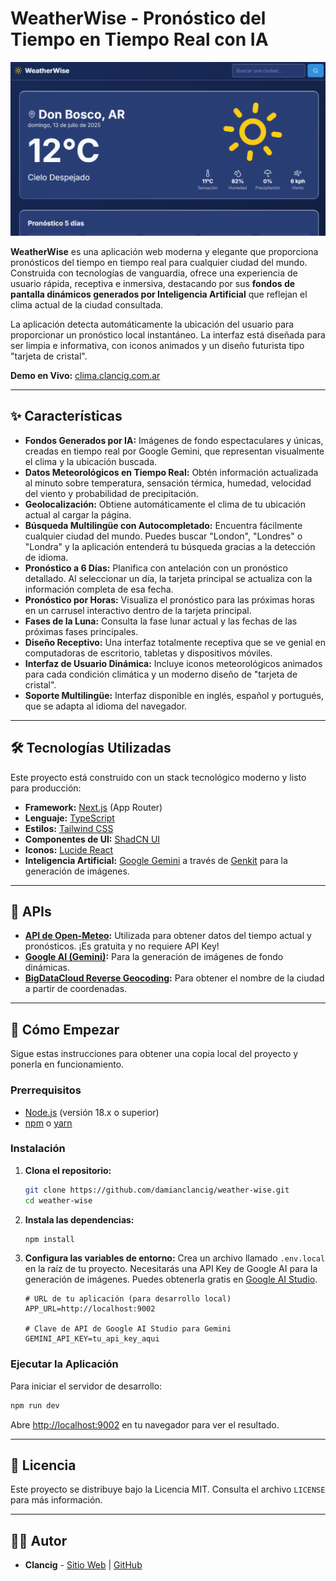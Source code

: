 
# WeatherWise - Pronóstico del Tiempo en Tiempo Real con IA

![Captura de Pantalla de WeatherWise](public/assets/screenshot.png)

**WeatherWise** es una aplicación web moderna y elegante que proporciona pronósticos del tiempo en tiempo real para cualquier ciudad del mundo. Construida con tecnologías de vanguardia, ofrece una experiencia de usuario rápida, receptiva e inmersiva, destacando por sus **fondos de pantalla dinámicos generados por Inteligencia Artificial** que reflejan el clima actual de la ciudad consultada.

La aplicación detecta automáticamente la ubicación del usuario para proporcionar un pronóstico local instantáneo. La interfaz está diseñada para ser limpia e informativa, con iconos animados y un diseño futurista tipo "tarjeta de cristal".

**Demo en Vivo:** [clima.clancig.com.ar](https://clima.clancig.com.ar)

---

## ✨ Características

- **Fondos Generados por IA:** Imágenes de fondo espectaculares y únicas, creadas en tiempo real por Google Gemini, que representan visualmente el clima y la ubicación buscada.
- **Datos Meteorológicos en Tiempo Real:** Obtén información actualizada al minuto sobre temperatura, sensación térmica, humedad, velocidad del viento y probabilidad de precipitación.
- **Geolocalización:** Obtiene automáticamente el clima de tu ubicación actual al cargar la página.
- **Búsqueda Multilingüe con Autocompletado:** Encuentra fácilmente cualquier ciudad del mundo. Puedes buscar "London", "Londres" o "Londra" y la aplicación entenderá tu búsqueda gracias a la detección de idioma.
- **Pronóstico a 6 Días:** Planifica con antelación con un pronóstico detallado. Al seleccionar un día, la tarjeta principal se actualiza con la información completa de esa fecha.
- **Pronóstico por Horas:** Visualiza el pronóstico para las próximas horas en un carrusel interactivo dentro de la tarjeta principal.
- **Fases de la Luna:** Consulta la fase lunar actual y las fechas de las próximas fases principales.
- **Diseño Receptivo:** Una interfaz totalmente receptiva que se ve genial en computadoras de escritorio, tabletas y dispositivos móviles.
- **Interfaz de Usuario Dinámica:** Incluye iconos meteorológicos animados para cada condición climática y un moderno diseño de "tarjeta de cristal".
- **Soporte Multilingüe:** Interfaz disponible en inglés, español y portugués, que se adapta al idioma del navegador.

---

## 🛠️ Tecnologías Utilizadas

Este proyecto está construido con un stack tecnológico moderno y listo para producción:

- **Framework:** [Next.js](https://nextjs.org/) (App Router)
- **Lenguaje:** [TypeScript](https://www.typescriptlang.org/)
- **Estilos:** [Tailwind CSS](https://tailwindcss.com/)
- **Componentes de UI:** [ShadCN UI](https://ui.shadcn.com/)
- **Iconos:** [Lucide React](https://lucide.dev/guide/packages/lucide-react)
- **Inteligencia Artificial:** [Google Gemini](https://ai.google.dev/) a través de [Genkit](https://firebase.google.com/docs/genkit) para la generación de imágenes.

---

## 🔌 APIs

- **[API de Open-Meteo](https://open-meteo.com/):** Utilizada para obtener datos del tiempo actual y pronósticos. ¡Es gratuita y no requiere API Key!
- **[Google AI (Gemini)](https://ai.google.dev/):** Para la generación de imágenes de fondo dinámicas.
- **[BigDataCloud Reverse Geocoding](https://www.bigdatacloud.com/):** Para obtener el nombre de la ciudad a partir de coordenadas.

---

## 🚀 Cómo Empezar

Sigue estas instrucciones para obtener una copia local del proyecto y ponerla en funcionamiento.

### Prerrequisitos

- [Node.js](https://nodejs.org/) (versión 18.x o superior)
- [npm](https://www.npmjs.com/) o [yarn](https://yarnpkg.com/)

### Instalación

1.  **Clona el repositorio:**
    ```bash
    git clone https://github.com/damianclancig/weather-wise.git
    cd weather-wise
    ```

2.  **Instala las dependencias:**
    ```bash
    npm install
    ```

3.  **Configura las variables de entorno:**
    Crea un archivo llamado `.env.local` en la raíz de tu proyecto. Necesitarás una API Key de Google AI para la generación de imágenes. Puedes obtenerla gratis en [Google AI Studio](https://aistudio.google.com/app/apikey).

    ```.env.local
    # URL de tu aplicación (para desarrollo local)
    APP_URL=http://localhost:9002

    # Clave de API de Google AI Studio para Gemini
    GEMINI_API_KEY=tu_api_key_aqui
    ```

### Ejecutar la Aplicación

Para iniciar el servidor de desarrollo:

```bash
npm run dev
```

Abre [http://localhost:9002](http://localhost:9002) en tu navegador para ver el resultado.

---

## 📄 Licencia

Este proyecto se distribuye bajo la Licencia MIT. Consulta el archivo `LICENSE` para más información.

---

## 👨‍💻 Autor

- **Clancig** - [Sitio Web](https://clancig.com.ar) | [GitHub](https://github.com/damianclancig)
